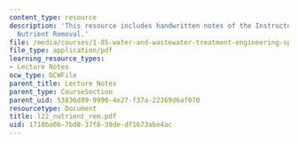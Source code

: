 ```yaml
---
content_type: resource
description: 'This resource includes handwritten notes of the Instructor on the topic:
  Nutrient Removal.'
file: /media/courses/1-85-water-and-wastewater-treatment-engineering-spring-2006/1710ba0b7bd837f839dedf1673abe4ac_l22_nutrient_rem.pdf
file_type: application/pdf
learning_resource_types:
- Lecture Notes
ocw_type: OCWFile
parent_title: Lecture Notes
parent_type: CourseSection
parent_uid: 53836d89-9990-4e27-f37a-22369d6af070
resourcetype: Document
title: l22_nutrient_rem.pdf
uid: 1710ba0b-7bd8-37f8-39de-df1673abe4ac
---
```

